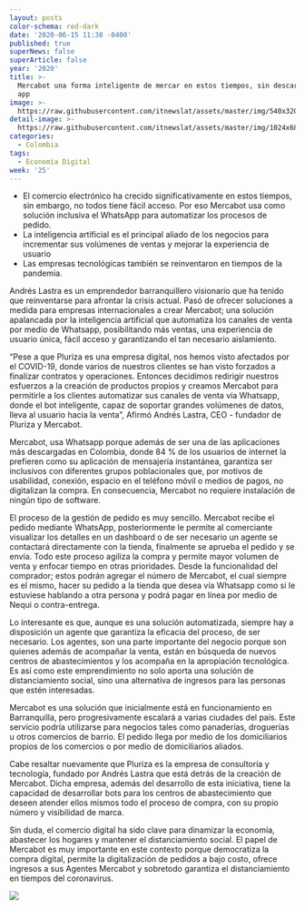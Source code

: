 ```yaml
---
layout: posts
color-schema: red-dark
date: '2020-06-15 11:38 -0400'
published: true
superNews: false
superArticle: false
year: '2020'
title: >-
  Mercabot una forma inteligente de mercar en estos tiempos, sin descargar otra
  app
image: >-
  https://raw.githubusercontent.com/itnewslat/assets/master/img/540x320/Mercabot-p.jpg
detail-image: >-
  https://raw.githubusercontent.com/itnewslat/assets/master/img/1024x680/Mercabot-g.jpg
categories:
  - Colombia
tags:
  - Economía Digital
week: '25'
---
```

- El comercio electrónico ha crecido significativamente en estos tiempos, sin embargo, no todos tiene fácil acceso. Por eso Mercabot usa como solución inclusiva el WhatsApp para automatizar los procesos de pedido.
- La inteligencia artificial es el principal aliado de los negocios para incrementar sus volúmenes de ventas y mejorar la experiencia de usuario
- Las empresas tecnológicas también se reinventaron en tiempos de la pandemia.

Andrés Lastra es un emprendedor barranquillero visionario que ha tenido que reinventarse para afrontar la crisis actual. Pasó de ofrecer soluciones a medida para empresas internacionales a crear Mercabot; una solución apalancada por la inteligencia artificial que automatiza los canales de venta por medio de Whatsapp, posibilitando más ventas, una experiencia de usuario única, fácil acceso y garantizando el tan necesario aislamiento.

“Pese a que Pluriza es una empresa digital, nos hemos visto afectados por el COVID-19, donde varios de nuestros clientes se han visto forzados a finalizar contratos y operaciones. Entonces decidimos redirigir nuestros esfuerzos a la creación de productos propios y creamos Mercabot para permitirle a los clientes automatizar sus canales de venta vía Whatsapp, donde el bot inteligente, capaz de soportar grandes volúmenes de datos, lleva al usuario hacia la venta”, Afirmó Andrés Lastra, CEO - fundador de Pluriza y Mercabot.

Mercabot, usa Whatsapp porque además de ser una de las aplicaciones más descargadas en Colombia, donde 84 % de los usuarios de internet la prefieren como su aplicación de mensajería instantánea, garantiza ser inclusivos con diferentes grupos poblacionales que, por motivos de usabilidad, conexión, espacio en el teléfono móvil o medios de pagos, no digitalizan la compra. En consecuencia, Mercabot no requiere instalación de ningún tipo de software.

El proceso de la gestión de pedido es muy sencillo. Mercabot recibe el pedido mediante WhatsApp, posteriormente le permite al comerciante visualizar los detalles en un dashboard o de ser necesario un agente se contactará directamente con la tienda, finalmente se aprueba el pedido y se envía. Todo este proceso agiliza la compra y permite mayor volumen de venta y enfocar tiempo en otras prioridades. Desde la funcionalidad del comprador; estos podrán agregar el número de Mercabot, el cual siempre es el mismo, hacer su pedido a la tienda que desea vía Whatsapp como si le estuviese hablando a otra persona y podrá pagar en línea por medio de Nequi o contra-entrega. 

Lo interesante es que, aunque es una solución automatizada, siempre hay a disposición un agente que garantiza la eficacia del proceso, de ser necesario. Los agentes, son una parte importante del negocio porque son quienes además de acompañar la venta, están en búsqueda de nuevos centros de abastecimientos y los acompaña en la apropiación tecnológica. Es así como este emprendimiento no solo aporta una solución de distanciamiento social, sino una alternativa de ingresos para las personas que estén interesadas.

Mercabot es una solución que inicialmente está en funcionamiento en Barranquilla, pero progresivamente escalará a varias ciudades del país. Este servicio podría utilizarse para negocios tales como panaderías, droguerías u otros comercios de barrio. El pedido llega por medio de los domiciliarios propios de los comercios o por medio de domiciliarios aliados.

Cabe resaltar nuevamente que Pluriza es la empresa de consultoría y tecnología, fundado por Andrés Lastra que está detrás de la creación de Mercabot. Dicha empresa, además del desarrollo de esta iniciativa, tiene la capacidad de desarrollar bots para los centros de abastecimiento que deseen atender ellos mismos todo el proceso de compra, con su propio número y visibilidad de marca.

Sin duda, el comercio digital ha sido clave para dinamizar la economía, abastecer los hogares y mantener el distanciamiento social. El papel de Mercabot es muy importante en este contexto porque democratiza la compra digital, permite la digitalización de pedidos a bajo costo, ofrece ingresos a sus Agentes Mercabot y sobretodo garantiza el distanciamiento en tiempos del coronavirus.

<img src="https://tracker.metricool.com/c3po.jpg?hash=56f88a41e39ab42c063cc51676587a04"/>